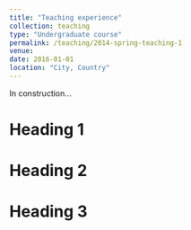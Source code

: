 ```yaml
---
title: "Teaching experience"
collection: teaching
type: "Undergraduate course"
permalink: /teaching/2014-spring-teaching-1
venue: 
date: 2016-01-01
location: "City, Country"
---
```


In construction...

Heading 1
======

Heading 2
======

Heading 3
======
